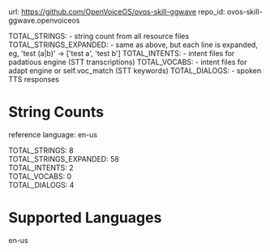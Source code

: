 
url: https://github.com/OpenVoiceOS/ovos-skill-ggwave
repo_id: ovos-skill-ggwave.openvoiceos

TOTAL_STRINGS:  - string count from all resource files
TOTAL_STRINGS_EXPANDED: - same as above, but each line is expanded, eg, 'test (a|b)' -> ['test a', 'test b']
TOTAL_INTENTS: - intent files for padatious engine (STT transcriptions)
TOTAL_VOCABS: - intent files for adapt engine or self.voc_match (STT keywords)
TOTAL_DIALOGS: - spoken TTS responses


# String Counts

reference language: en-us

TOTAL_STRINGS: 8  
TOTAL_STRINGS_EXPANDED: 58  
TOTAL_INTENTS: 2  
TOTAL_VOCABS: 0  
TOTAL_DIALOGS: 4  

# Supported Languages

en-us
